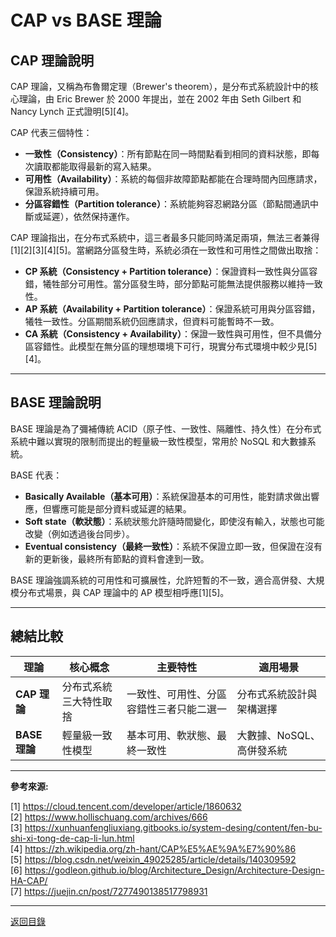 # CAP vs BASE 理論

## CAP 理論說明

CAP 理論，又稱為布魯爾定理（Brewer's theorem），是分布式系統設計中的核心理論，由 Eric Brewer 於 2000 年提出，並在 2002 年由 Seth Gilbert 和 Nancy Lynch 正式證明[5][4]。

CAP 代表三個特性：

- **一致性（Consistency）**：所有節點在同一時間點看到相同的資料狀態，即每次讀取都能取得最新的寫入結果。
- **可用性（Availability）**：系統的每個非故障節點都能在合理時間內回應請求，保證系統持續可用。
- **分區容錯性（Partition tolerance）**：系統能夠容忍網路分區（節點間通訊中斷或延遲），依然保持運作。

CAP 理論指出，在分布式系統中，這三者最多只能同時滿足兩項，無法三者兼得[1][2][3][4][5]。當網路分區發生時，系統必須在一致性和可用性之間做出取捨：

- **CP 系統（Consistency + Partition tolerance）**：保證資料一致性與分區容錯，犧牲部分可用性。當分區發生時，部分節點可能無法提供服務以維持一致性。
- **AP 系統（Availability + Partition tolerance）**：保證系統可用與分區容錯，犧牲一致性。分區期間系統仍回應請求，但資料可能暫時不一致。
- **CA 系統（Consistency + Availability）**：保證一致性與可用性，但不具備分區容錯性。此模型在無分區的理想環境下可行，現實分布式環境中較少見[5][4]。

---

## BASE 理論說明

BASE 理論是為了彌補傳統 ACID（原子性、一致性、隔離性、持久性）在分布式系統中難以實現的限制而提出的輕量級一致性模型，常用於 NoSQL 和大數據系統。

BASE 代表：

- **Basically Available（基本可用）**：系統保證基本的可用性，能對請求做出響應，但響應可能是部分資料或延遲的結果。
- **Soft state（軟狀態）**：系統狀態允許隨時間變化，即使沒有輸入，狀態也可能改變（例如透過後台同步）。
- **Eventual consistency（最終一致性）**：系統不保證立即一致，但保證在沒有新的更新後，最終所有節點的資料會達到一致。

BASE 理論強調系統的可用性和可擴展性，允許短暫的不一致，適合高併發、大規模分布式場景，與 CAP 理論中的 AP 模型相呼應[1][5]。

---

## 總結比較

| 理論          | 核心概念               | 主要特性                                 | 適用場景                  |
| ------------- | ---------------------- | ---------------------------------------- | ------------------------- |
| **CAP 理論**  | 分布式系統三大特性取捨 | 一致性、可用性、分區容錯性三者只能二選一 | 分布式系統設計與架構選擇  |
| **BASE 理論** | 輕量級一致性模型       | 基本可用、軟狀態、最終一致性             | 大數據、NoSQL、高併發系統 |

---

**參考來源:**

[1] https://cloud.tencent.com/developer/article/1860632 \
[2] https://www.hollischuang.com/archives/666 \
[3] https://xunhuanfengliuxiang.gitbooks.io/system-desing/content/fen-bu-shi-xi-tong-de-cap-li-lun.html \
[4] https://zh.wikipedia.org/zh-hant/CAP%E5%AE%9A%E7%90%86 \
[5] https://blog.csdn.net/weixin_49025285/article/details/140309592 \
[6] https://godleon.github.io/blog/Architecture_Design/Architecture-Design-HA-CAP/ \
[7] https://juejin.cn/post/7277490138517798931

---

[返回目錄](./../README.md)
